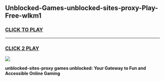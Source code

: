 
## Unblocked-Games-unblocked-sites-proxy-Play-Free-wlkm1
<h3>
<a href="https://premium76.site?title=unblocked-sites-proxy&ref=10A">CLICK TO PLAY</a></h3>
<hr>

<h3>
<a href="https://premium76.site?title=unblocked-sites-proxy&ref=10A">CLICK 2 PLAY</a>
  
</h3>

<a href="https://premium76.site?title=unblocked-sites-proxy&ref=10A"><img src="https://clearcache.store/games.png"></a>


**unblocked-sites-proxy games unblocked: Your Gateway to Fun and Accessible Online Gaming**
